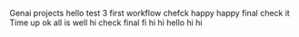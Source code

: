 Genai projects
hello
test 3
first workflow
chefck
happy
happy
final 
check it
Time up
ok
all is well
hi
check final
fi
hi
hi
hello
hi
hi
